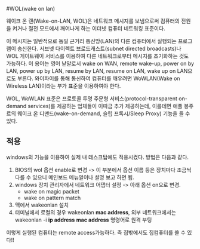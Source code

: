 #WOL(wake on lan)

웨이크 온 랜(Wake-on-LAN, WOL)은 네트워크 메시지를 보냄으로써 컴퓨터의 전원을 켜거나 절전 모드에서 깨어나게 하는 이더넷 컴퓨터 네트워킹 표준이다.

이 메시지는 일반적으로 동일 근거리 통신망(LAN)의 다른 컴퓨터에서 실행되는 프로그램이 송신한다. 서브넷 다이렉트 브로드캐스트(subnet directed broadcasts)나 WOL 게이트웨이 서비스를 이용하여 다른 네트워크로부터 메시지를 초기화하는 것도 가능하다. 이 용어는 영어 낱말로서 wake on WAN, remote wake-up, power on by LAN, power up by LAN, resume by LAN, resume on LAN, wake up on LAN으로도 부른다. 와이파이를 통해 통신하여 컴퓨터를 깨우려면 WoWLAN(Wake on Wireless LAN)이라는 부가 표준을 이용하여야 한다.

WOL, WoWLAN 표준은 프로토콜 투명 주문형 서비스(protocol-transparent on-demand services)를 제공하는 업체들이 이따금 추가 제공하는데, 이를테면 애플 봉주르의 웨이크 온 디맨드(wake-on-demand, 슬립 프록시/Sleep Proxy) 기능을 들 수 있다.

## 적용

windows의 기능을 이용하여 실제 내 데스크탑에도 적용시켰다. 방법은 다음과 같다.

1. BIOS의 wol 옵션 enable로 변경 -> 이 부분에서 옵션 이름 등은 장치마다 조금씩 다를 수 있으니 메인보드 메뉴얼이나 설명 보고 하면 됨.
2. windows 장치 관리자에서 네트워크 어댑터 설정 -> 아래 옵션 on으로 변경.
	* wake on magic packet
	* wake on pattern match
3. 맥에서 wakeonlan 설치
4. 터미널에서 로컬의 경우 wakeonlan **mac address**, 외부 네트워크에서는 wakeonlan -i **ip address** **mac address** 명령어로 원격 부팅

이렇게 실행된 컴퓨터는 remote access가능하다. 즉 집밖에서도 집컴퓨터를 쓸 수 있다!!

